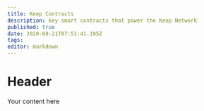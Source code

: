 ```yaml
---
title: Keep Contracts
description: key smart contracts that power the Keep Network
published: true
date: 2020-08-21T07:51:41.195Z
tags: 
editor: markdown
---
```


# Header
Your content here